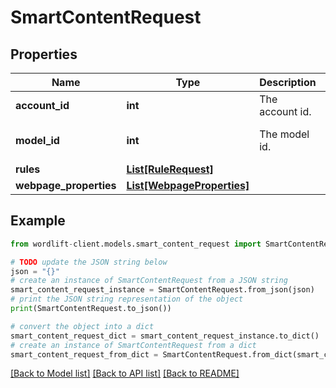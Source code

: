 # SmartContentRequest


## Properties

Name | Type | Description | Notes
------------ | ------------- | ------------- | -------------
**account_id** | **int** | The account id. | 
**model_id** | **int** | The model id. | [optional] [default to 1]
**rules** | [**List[RuleRequest]**](RuleRequest.md) |  | [optional] 
**webpage_properties** | [**List[WebpageProperties]**](WebpageProperties.md) |  | [optional] 

## Example

```python
from wordlift-client.models.smart_content_request import SmartContentRequest

# TODO update the JSON string below
json = "{}"
# create an instance of SmartContentRequest from a JSON string
smart_content_request_instance = SmartContentRequest.from_json(json)
# print the JSON string representation of the object
print(SmartContentRequest.to_json())

# convert the object into a dict
smart_content_request_dict = smart_content_request_instance.to_dict()
# create an instance of SmartContentRequest from a dict
smart_content_request_from_dict = SmartContentRequest.from_dict(smart_content_request_dict)
```
[[Back to Model list]](../README.md#documentation-for-models) [[Back to API list]](../README.md#documentation-for-api-endpoints) [[Back to README]](../README.md)


